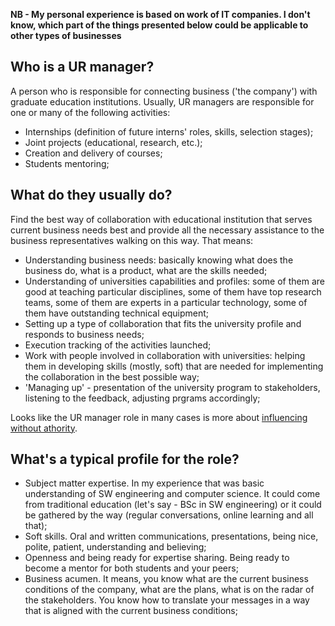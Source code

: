 **NB - My personal experience is based on work of IT companies. I don't know, which part of the things presented below could be applicable to other types of businesses**

## Who is a UR manager?

A person who is responsible for connecting business ('the company') with graduate education institutions. Usually, UR managers are responsible for one or many of the following activities: 

- Internships (definition of future interns' roles, skills, selection stages);
- Joint projects (educational, research, etc.);
- Creation and delivery of courses; 
- Students mentoring; 

## What do they usually do? 

Find the best way of collaboration with educational institution that serves current business needs best and provide all the necessary assistance to the business representatives walking on this way. That means: 

- Understanding business needs: basically knowing what does the business do, what is a product, what are the skills needed;
- Understanding of universities capabilities and profiles: some of them are good at teaching particular disciplines, some of them have top research teams, some of them are experts in a particular technology, some of them have outstanding technical equipment;
- Setting up a type of collaboration that fits the university profile and responds to business needs;
- Execution tracking of the activities launched; 
- Work with people involved in collaboration with universities: helping them in developing skills (mostly, soft) that are needed for implementing the collaboration in the best possible way; 
- 'Managing up' - presentation of the university program to stakeholders, listening to the feedback, adjusting prgrams accordingly;

Looks like the UR manager role in many cases is more about [influencing without athority](https://github.com/MSalamatov/UniversityRelations/blob/main/Literature/Influencing-without-authority.md). 

## What's a typical profile for the role? 

- Subject matter expertise. In my experience that was basic understanding of SW engineering and computer science. It could come from traditional education (let's say - BSc in SW engineering) or it could be gathered by the way (regular conversations, online learning and all that);
- Soft skills. Oral and written communications, presentations, being nice, polite, patient, understanding and believing; 
- Openness and being ready for expertise sharing. Being ready to become a mentor for both students and your peers; 
- Business acumen. It means, you know what are the current business conditions of the company, what are the plans, what is on the radar of the stakeholders. You know how to translate your messages in a way that is aligned with the current business conditions; 
